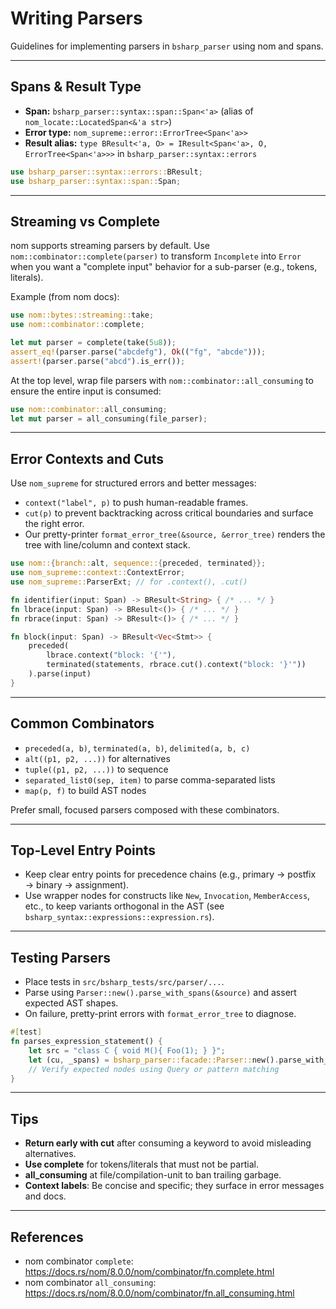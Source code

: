 # Writing Parsers

Guidelines for implementing parsers in `bsharp_parser` using nom and spans.

---

## Spans & Result Type

- **Span:** `bsharp_parser::syntax::span::Span<'a>` (alias of `nom_locate::LocatedSpan<&'a str>`)
- **Error type:** `nom_supreme::error::ErrorTree<Span<'a>>`
- **Result alias:** `type BResult<'a, O> = IResult<Span<'a>, O, ErrorTree<Span<'a>>>` in `bsharp_parser::syntax::errors`

```rust
use bsharp_parser::syntax::errors::BResult;
use bsharp_parser::syntax::span::Span;
```

---

## Streaming vs Complete

nom supports streaming parsers by default. Use `nom::combinator::complete(parser)` to transform `Incomplete` into `Error` when you want a "complete input" behavior for a sub-parser (e.g., tokens, literals).

Example (from nom docs):
```rust
use nom::bytes::streaming::take;
use nom::combinator::complete;

let mut parser = complete(take(5u8));
assert_eq!(parser.parse("abcdefg"), Ok(("fg", "abcde")));
assert!(parser.parse("abcd").is_err());
```

At the top level, wrap file parsers with `nom::combinator::all_consuming` to ensure the entire input is consumed:

```rust
use nom::combinator::all_consuming;
let mut parser = all_consuming(file_parser);
```

---

## Error Contexts and Cuts

Use `nom_supreme` for structured errors and better messages:

- `context("label", p)` to push human-readable frames.
- `cut(p)` to prevent backtracking across critical boundaries and surface the right error.
- Our pretty-printer `format_error_tree(&source, &error_tree)` renders the tree with line/column and context stack.

```rust
use nom::{branch::alt, sequence::{preceded, terminated}};
use nom_supreme::context::ContextError;
use nom_supreme::ParserExt; // for .context(), .cut()

fn identifier(input: Span) -> BResult<String> { /* ... */ }
fn lbrace(input: Span) -> BResult<()> { /* ... */ }
fn rbrace(input: Span) -> BResult<()> { /* ... */ }

fn block(input: Span) -> BResult<Vec<Stmt>> {
    preceded(
        lbrace.context("block: '{'"),
        terminated(statements, rbrace.cut().context("block: '}'"))
    ).parse(input)
}
```

---

## Common Combinators

- `preceded(a, b)`, `terminated(a, b)`, `delimited(a, b, c)`
- `alt((p1, p2, ...))` for alternatives
- `tuple((p1, p2, ...))` to sequence
- `separated_list0(sep, item)` to parse comma-separated lists
- `map(p, f)` to build AST nodes

Prefer small, focused parsers composed with these combinators.

---

## Top-Level Entry Points

- Keep clear entry points for precedence chains (e.g., primary → postfix → binary → assignment).
- Use wrapper nodes for constructs like `New`, `Invocation`, `MemberAccess`, etc., to keep variants orthogonal in the AST (see `bsharp_syntax::expressions::expression.rs`).

---

## Testing Parsers

- Place tests in `src/bsharp_tests/src/parser/...`.
- Parse using `Parser::new().parse_with_spans(&source)` and assert expected AST shapes.
- On failure, pretty-print errors with `format_error_tree` to diagnose.

```rust
#[test]
fn parses_expression_statement() {
    let src = "class C { void M(){ Foo(1); } }";
    let (cu, _spans) = bsharp_parser::facade::Parser::new().parse_with_spans(src).unwrap();
    // Verify expected nodes using Query or pattern matching
}
```

---

## Tips

- **Return early with cut** after consuming a keyword to avoid misleading alternatives.
- **Use complete** for tokens/literals that must not be partial.
- **all_consuming** at file/compilation-unit to ban trailing garbage.
- **Context labels**: Be concise and specific; they surface in error messages and docs.

---

## References

- nom combinator `complete`: https://docs.rs/nom/8.0.0/nom/combinator/fn.complete.html
- nom combinator `all_consuming`: https://docs.rs/nom/8.0.0/nom/combinator/fn.all_consuming.html
